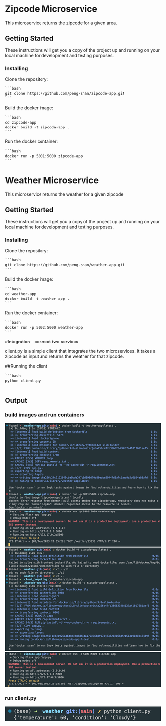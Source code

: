 # Zipcode Microservice

This microservice returns the zipcode for a given area.

## Getting Started

These instructions will get you a copy of the project up and running on your local machine for development and testing purposes.


### Installing

Clone the repository:
    
    ```bash
    git clone https://github.com/peng-shan/zipcode-app.git
    ```

Build the docker image:
    
    ```bash
    cd zipcode-app
    docker build -t zipcode-app .
    ```

Run the docker container:
    
    ```bash
    docker run -p 5001:5000 zipcode-app
    ```

# Weather Microservice

This microservice returns the weather for a given zipcode.

## Getting Started

These instructions will get you a copy of the project up and running on your local machine for development and testing purposes.


### Installing

Clone the repository:
    
    ```bash
    git clone https://github.com/peng-shan/weather-app.git
    ```

Build the docker image:
    
    ```bash
    cd weather-app
    docker build -t weather-app .
    ```

Run the docker container:
    
    ```bash
    docker run -p 5002:5000 weather-app
    ```

#Integration - connect two services

client.py is a simple client that integrates the two microservices. It takes a zipcode as input and returns the weather for that zipcode.

##Running the client

    ```bash
    python client.py
    ```

## Output

### build images and run containers

![Alt image1](./Outputs_screenshot/Picture1.png)
![Alt image2](./Outputs_screenshot/Picture2.png)
![Alt image3](./Outputs_screenshot/Picture3.png)
![Alt image4](./Outputs_screenshot/Picture4.png)

### run client.py
![Alt image5](./Outputs_screenshot/Picture5.png)




